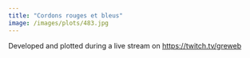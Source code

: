 ```yaml
---
title: "Cordons rouges et bleus"
image: /images/plots/483.jpg
---
```


Developed and plotted during a live stream on https://twitch.tv/greweb
